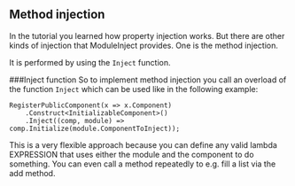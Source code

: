 ﻿Method injection
----------------

In the tutorial you learned how property injection works. But there are other kinds of injection that ModuleInject provides. One is the method injection.

It is performed by using the `Inject` function.

###Inject function
So to implement method injection you call an overload of the function `Inject` which can be used like in the following example:

    RegisterPublicComponent(x => x.Component)
        .Construct<InitializableComponent>()
        .Inject((comp, module) => comp.Initialize(module.ComponentToInject));

This is a very flexible approach because you can define any valid lambda EXPRESSION that uses either the module and the component to do something.
You can even call a method repeatedly to e.g. fill a list via the add method.

